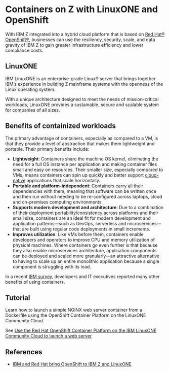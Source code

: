# Containers on Z with LinuxONE and OpenShift

With IBM Z integrated into a hybrid cloud platform that is based on [Red Hat® OpenShift®](https://cloud.redhat.com/blog/ibm-and-red-hat-bring-openshift-to-ibm-z-and-linuxone?_ga=2.24696698.1599634280.1696544389-1455186305.1696267056&_gl=1*bz1d0m*_ga*MTQ1NTE4NjMwNS4xNjk2MjY3MDU2*_ga_FYECCCS21D*MTY5NjYxNDc5OC4zNi4xLjE2OTY2MTcxOTAuMC4wLjA.), businesses can use the resiliency, security, scale, and data gravity of IBM Z to gain greater infrastructure efficiency and lower compliance costs.

## LinuxONE

IBM LinuxONE is an enterprise-grade Linux® server that brings together IBM’s experience in building Z mainframe systems with the openness of the Linux operating system.

With a unique architecture designed to meet the needs of mission-critical workloads, LinuxONE provides a sustainable, secure and scalable system for companies of all sizes. 

## Benefits of containized workloads

The primary advantage of containers, especially as compared to a VM, is that they provide a level of abstraction that makes them lightweight and portable. Their primary benefits include:

- **Lightweight**: Containers share the machine OS kernel, eliminating the need for a full OS instance per application and making container files small and easy on resources. Their smaller size, especially compared to VMs, means containers can spin up quickly and better support [cloud-native](https://www.ibm.com/topics/cloud-native?_ga=2.63447084.220443453.1680552572-1232242216.1680552572) applications that scale horizontally.
- **Portable and platform-independent**: Containers carry all their dependencies with them, meaning that software can be written once and then run without needing to be re-configured across laptops, cloud and on-premises computing environments.
- **Supports modern development and architecture**: Due to a combination of their deployment portability/consistency across platforms and their small size, containers are an ideal fit for modern development and application patterns—such as DevOps, serverless and microservices—that are built using regular code deployments in small increments.
- **Improves utilization**: Like VMs before them, containers enable developers and operators to improve CPU and memory utilization of physical machines. Where containers go even further is that because they also enable microservices architecture, application components can be deployed and scaled more granularly—an attractive alternative to having to scale up an entire monolithic application because a single component is struggling with its load.

In a recent [IBM survey](https://www.ibm.com/downloads/cas/VG8KRPRM?_ga=2.100147485.220443453.1680552572-1232242216.1680552572), developers and IT executives reported many other benefits of using containers.

## Tutorial

Learn how to launch a simple NGINX web server container from a Dockerfile using the OpenShift Container Platform on the LinuxONE Community Cloud.

See [Use the Red Hat OpenShift Container Platform on the IBM LinuxONE Community Cloud to launch a web server](https://developer.ibm.com/tutorials/red-hat-openshift-container-platform-linuxone-community-cloud-web-server/)

## References

- [IBM and Red Hat bring OpenShift to IBM Z and LinuxONE](https://cloud.redhat.com/blog/ibm-and-red-hat-bring-openshift-to-ibm-z-and-linuxone)
